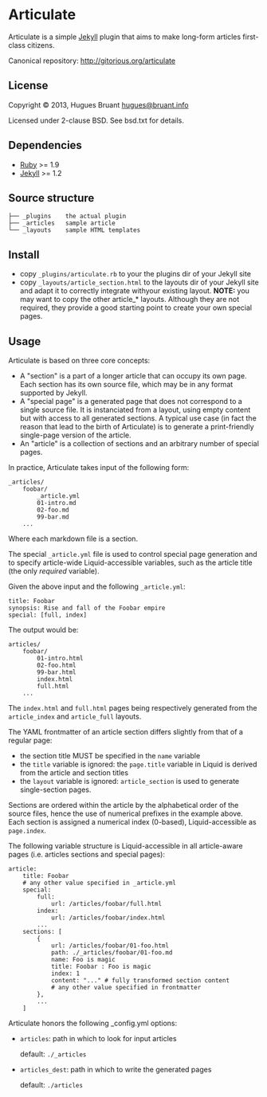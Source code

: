 Articulate
==========

Articulate is a simple [Jekyll](http://jekyllrb.com) plugin that aims to make
long-form articles first-class citizens.

Canonical repository: <http://gitorious.org/articulate>


License
-------

Copyright &copy; 2013, Hugues Bruant <hugues@bruant.info>

Licensed under 2-clause BSD. See bsd.txt for details.


Dependencies
------------

* [Ruby](https://www.ruby-lang.org) >= 1.9
* [Jekyll](http://jekyllrb.com) >= 1.2


Source structure
----------------

    ├── _plugins    the actual plugin
    ├── _articles   sample article
    └── _layouts    sample HTML templates


Install
-------

* copy `_plugins/articulate.rb` to your the plugins dir of your Jekyll site
* copy `_layouts/article_section.html` to the layouts dir of your Jekyll site
  and adapt it to correctly integrate withyour existing layout.
  **NOTE:** you may want to copy the other article_\* layouts. Although they are
  not required, they provide a good starting point to create your own special
  pages.


Usage
-----

Articulate is based on three core concepts:

* A "section" is a part of a longer article that can occupy its own page. Each
  section has its own source file, which may be in any format supported by Jekyll.
* A "special page" is a generated page that does not correspond to a single
  source file. It is instanciated from a layout, using empty content but with
  access to all generated sections. A typical use case (in fact the reason that
  lead to the birth of Articulate) is to generate a print-friendly single-page
  version of the article.
* An "article" is a collection of sections and an arbitrary number of special
 pages.


In practice, Articulate takes input of the following form:

    _articles/
        foobar/
            _article.yml
            01-intro.md
            02-foo.md
            99-bar.md
        ...


Where each markdown file is a section.

The special `_article.yml` file is used to control special page generation and
to specify article-wide Liquid-accessible variables, such as the article title
(the only *required* variable).

Given the above input and the following `_article.yml`:

    title: Foobar
    synopsis: Rise and fall of the Foobar empire
    special: [full, index]


The output would be:

    articles/
        foobar/
            01-intro.html
            02-foo.html
            99-bar.html
            index.html
            full.html
        ...


The `index.html` and `full.html` pages being respectively generated from the
`article_index` and `article_full` layouts.


The YAML frontmatter of an article section differs slightly from that of a
regular page:

* the section title MUST be specified in the `name` variable
* the `title` variable is ignored: the `page.title` variable in Liquid
  is derived from the article and section titles
* the `layout` variable is ignored: `article_section` is used to generate
  single-section pages.


Sections are ordered within the article by the alphabetical order of the
source files, hence the use of numerical prefixes in the example above.
Each section is assigned a numerical index (0-based), Liquid-accessible as
`page.index`.

The following variable structure is Liquid-accessible in all article-aware
pages (i.e. articles sections and special pages):

    article:
        title: Foobar
        # any other value specified in _article.yml
        special:
            full:
                url: /articles/foobar/full.html
            index:
                url: /articles/foobar/index.html
            ...
        sections: [
            {
                url: /articles/foobar/01-foo.html
                path: ./_articles/foobar/01-foo.md
                name: Foo is magic
                title: Foobar : Foo is magic
                index: 1
                content: "..." # fully transformed section content
                # any other value specified in frontmatter
            },
            ...
        ]


Articulate honors the following _config.yml options:

* `articles`: path in which to look for input articles

  default: `./_articles`
* `articles_dest`: path in which to write the generated pages

  default: `./articles`

